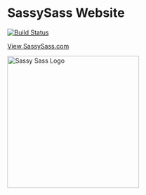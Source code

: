 # SassySass Website

[![Build Status](https://travis-ci.org/ryanburgess/sassysass-site.svg?branch=master)](https://travis-ci.org/ryanburgess/sassysass-site)

[View SassySass.com](http://sassysass.com)

<img height="300" src="http://sassysass.com/sassy-sass.png" alt="Sassy Sass Logo">